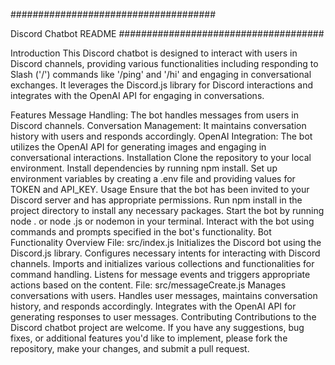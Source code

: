 #####################################

Discord Chatbot README
#####################################

Introduction
This Discord chatbot is designed to interact with users in Discord channels, providing various functionalities including responding to Slash ('/') commands like '/ping' and '/hi' and engaging in conversational exchanges. It leverages the Discord.js library for Discord interactions and integrates with the OpenAI API for engaging in conversations.

Features
Message Handling: The bot handles messages from users in Discord channels.
Conversation Management: It maintains conversation history with users and responds accordingly.
OpenAI Integration: The bot utilizes the OpenAI API for generating images and engaging in conversational interactions.
Installation
Clone the repository to your local environment.
Install dependencies by running npm install.
Set up environment variables by creating a .env file and providing values for TOKEN and API_KEY.
Usage
Ensure that the bot has been invited to your Discord server and has appropriate permissions.
Run npm install in the project directory to install any necessary packages.
Start the bot by running node . or node <filename>.js or nodemon in your terminal.
Interact with the bot using commands and prompts specified in the bot's functionality.
Bot Functionality Overview
File: src/index.js
Initializes the Discord bot using the Discord.js library.
Configures necessary intents for interacting with Discord channels.
Imports and initializes various collections and functionalities for command handling.
Listens for message events and triggers appropriate actions based on the content.
File: src/messageCreate.js
Manages conversations with users.
Handles user messages, maintains conversation history, and responds accordingly.
Integrates with the OpenAI API for generating responses to user messages.
Contributing
Contributions to the Discord chatbot project are welcome. If you have any suggestions, bug fixes, or additional features you'd like to implement, please fork the repository, make your changes, and submit a pull request.

